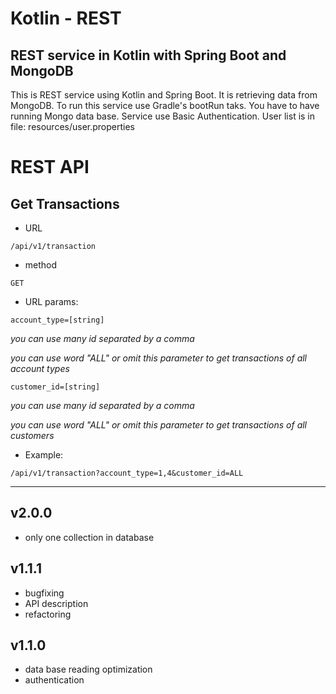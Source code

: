 # Kotlin - REST

## REST service in Kotlin with Spring Boot and MongoDB

This is REST service using Kotlin and Spring Boot. It is retrieving data from MongoDB.
To run this service use Gradle's bootRun taks. You have to have running Mongo data base.
Service use Basic Authentication. User list is in file: resources/user.properties

# REST API

## Get Transactions

* URL

`/api/v1/transaction`

* method

`GET`

* URL params:

`account_type=[string]`

_you can use many id separated by a comma_

_you can use word "ALL" or omit this parameter to get transactions of all account types_ 

`customer_id=[string]`

_you can use many id separated by a comma_

_you can use word "ALL" or omit this parameter to get transactions of all customers_

* Example:

`/api/v1/transaction?account_type=1,4&customer_id=ALL`

---

## v2.0.0
* only one collection in database

## v1.1.1

* bugfixing
* API description
* refactoring

## v1.1.0

* data base reading optimization
* authentication
